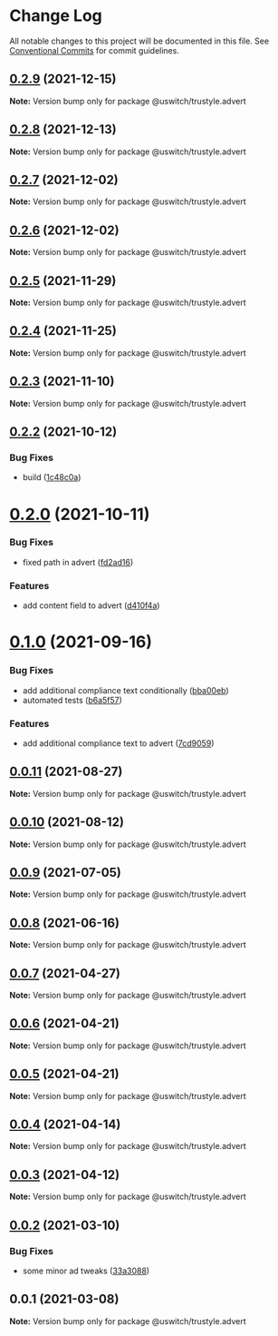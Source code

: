 # Change Log

All notable changes to this project will be documented in this file.
See [Conventional Commits](https://conventionalcommits.org) for commit guidelines.

## [0.2.9](https://github.com/uswitch/trustyle/compare/@uswitch/trustyle.advert@0.2.8...@uswitch/trustyle.advert@0.2.9) (2021-12-15)

**Note:** Version bump only for package @uswitch/trustyle.advert





## [0.2.8](https://github.com/uswitch/trustyle/compare/@uswitch/trustyle.advert@0.2.7...@uswitch/trustyle.advert@0.2.8) (2021-12-13)

**Note:** Version bump only for package @uswitch/trustyle.advert





## [0.2.7](https://github.com/uswitch/trustyle/compare/@uswitch/trustyle.advert@0.2.6...@uswitch/trustyle.advert@0.2.7) (2021-12-02)

**Note:** Version bump only for package @uswitch/trustyle.advert





## [0.2.6](https://github.com/uswitch/trustyle/compare/@uswitch/trustyle.advert@0.2.5...@uswitch/trustyle.advert@0.2.6) (2021-12-02)

**Note:** Version bump only for package @uswitch/trustyle.advert





## [0.2.5](https://github.com/uswitch/trustyle/compare/@uswitch/trustyle.advert@0.2.4...@uswitch/trustyle.advert@0.2.5) (2021-11-29)

**Note:** Version bump only for package @uswitch/trustyle.advert





## [0.2.4](https://github.com/uswitch/trustyle/compare/@uswitch/trustyle.advert@0.2.3...@uswitch/trustyle.advert@0.2.4) (2021-11-25)

**Note:** Version bump only for package @uswitch/trustyle.advert





## [0.2.3](https://github.com/uswitch/trustyle/compare/@uswitch/trustyle.advert@0.2.2...@uswitch/trustyle.advert@0.2.3) (2021-11-10)

**Note:** Version bump only for package @uswitch/trustyle.advert





## [0.2.2](https://github.com/uswitch/trustyle/compare/@uswitch/trustyle.advert@0.2.0...@uswitch/trustyle.advert@0.2.2) (2021-10-12)


### Bug Fixes

* build ([1c48c0a](https://github.com/uswitch/trustyle/commit/1c48c0a))





# [0.2.0](https://github.com/uswitch/trustyle/compare/@uswitch/trustyle.advert@0.1.0...@uswitch/trustyle.advert@0.2.0) (2021-10-11)


### Bug Fixes

* fixed path in advert ([fd2ad16](https://github.com/uswitch/trustyle/commit/fd2ad16))


### Features

* add content field to advert ([d410f4a](https://github.com/uswitch/trustyle/commit/d410f4a))





# [0.1.0](https://github.com/uswitch/trustyle/compare/@uswitch/trustyle.advert@0.0.11...@uswitch/trustyle.advert@0.1.0) (2021-09-16)


### Bug Fixes

* add additional compliance text conditionally ([bba00eb](https://github.com/uswitch/trustyle/commit/bba00eb))
* automated tests ([b6a5f57](https://github.com/uswitch/trustyle/commit/b6a5f57))


### Features

* add additional compliance text to advert ([7cd9059](https://github.com/uswitch/trustyle/commit/7cd9059))





## [0.0.11](https://github.com/uswitch/trustyle/compare/@uswitch/trustyle.advert@0.0.10...@uswitch/trustyle.advert@0.0.11) (2021-08-27)

**Note:** Version bump only for package @uswitch/trustyle.advert





## [0.0.10](https://github.com/uswitch/trustyle/compare/@uswitch/trustyle.advert@0.0.9...@uswitch/trustyle.advert@0.0.10) (2021-08-12)

**Note:** Version bump only for package @uswitch/trustyle.advert





## [0.0.9](https://github.com/uswitch/trustyle/compare/@uswitch/trustyle.advert@0.0.8...@uswitch/trustyle.advert@0.0.9) (2021-07-05)

**Note:** Version bump only for package @uswitch/trustyle.advert





## [0.0.8](https://github.com/uswitch/trustyle/compare/@uswitch/trustyle.advert@0.0.7...@uswitch/trustyle.advert@0.0.8) (2021-06-16)

**Note:** Version bump only for package @uswitch/trustyle.advert





## [0.0.7](https://github.com/uswitch/trustyle/compare/@uswitch/trustyle.advert@0.0.6...@uswitch/trustyle.advert@0.0.7) (2021-04-27)

**Note:** Version bump only for package @uswitch/trustyle.advert





## [0.0.6](https://github.com/uswitch/trustyle/compare/@uswitch/trustyle.advert@0.0.5...@uswitch/trustyle.advert@0.0.6) (2021-04-21)

**Note:** Version bump only for package @uswitch/trustyle.advert





## [0.0.5](https://github.com/uswitch/trustyle/compare/@uswitch/trustyle.advert@0.0.4...@uswitch/trustyle.advert@0.0.5) (2021-04-21)

**Note:** Version bump only for package @uswitch/trustyle.advert





## [0.0.4](https://github.com/uswitch/trustyle/compare/@uswitch/trustyle.advert@0.0.3...@uswitch/trustyle.advert@0.0.4) (2021-04-14)

**Note:** Version bump only for package @uswitch/trustyle.advert





## [0.0.3](https://github.com/uswitch/trustyle/compare/@uswitch/trustyle.advert@0.0.2...@uswitch/trustyle.advert@0.0.3) (2021-04-12)

**Note:** Version bump only for package @uswitch/trustyle.advert





## [0.0.2](https://github.com/uswitch/trustyle/compare/@uswitch/trustyle.advert@0.0.1...@uswitch/trustyle.advert@0.0.2) (2021-03-10)


### Bug Fixes

* some minor ad tweaks ([33a3088](https://github.com/uswitch/trustyle/commit/33a3088))





## 0.0.1 (2021-03-08)

**Note:** Version bump only for package @uswitch/trustyle.advert
